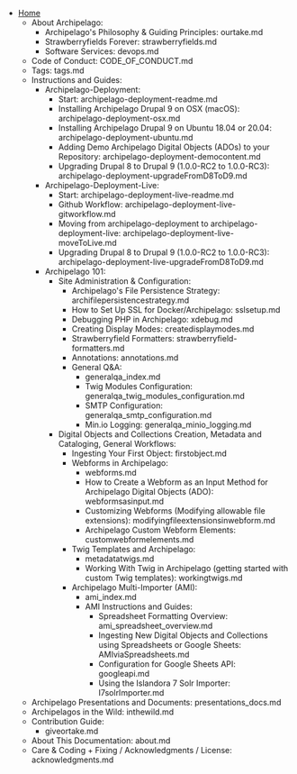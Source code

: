 - [Home](index.md)
  - About Archipelago:
    - Archipelago's Philosophy & Guiding Principles: ourtake.md
    - Strawberryfields Forever: strawberryfields.md
    - Software Services: devops.md
  - Code of Conduct: CODE_OF_CONDUCT.md
  - Tags: tags.md
  - Instructions and Guides:
    - Archipelago-Deployment:
      - Start: archipelago-deployment-readme.md
      - Installing Archipelago Drupal 9 on OSX (macOS): archipelago-deployment-osx.md
      - Installing Archipelago Drupal 9 on Ubuntu 18.04 or 20.04: archipelago-deployment-ubuntu.md
      - Adding Demo Archipelago Digital Objects (ADOs) to your Repository: archipelago-deployment-democontent.md
      - Upgrading Drupal 8 to Drupal 9 (1.0.0-RC2 to 1.0.0-RC3): archipelago-deployment-upgradeFromD8ToD9.md
    - Archipelago-Deployment-Live:
      - Start: archipelago-deployment-live-readme.md
      - Github Workflow: archipelago-deployment-live-gitworkflow.md
      - Moving from archipelago-deployment to archipelago-deployment-live: archipelago-deployment-live-moveToLive.md
      - Upgrading Drupal 8 to Drupal 9 (1.0.0-RC2 to 1.0.0-RC3): archipelago-deployment-live-upgradeFromD8ToD9.md
    - Archipelago 101:
      - Site Administration & Configuration:
        - Archipelago's File Persistence Strategy: archifilepersistencestrategy.md
        - How to Set Up SSL for Docker/Archipelago: sslsetup.md
        - Debugging PHP in Archipelago: xdebug.md
        - Creating Display Modes: createdisplaymodes.md
        - Strawberryfield Formatters: strawberryfield-formatters.md
        - Annotations: annotations.md
        - General Q&A:
          - generalqa_index.md
          - Twig Modules Configuration: generalqa_twig_modules_configuration.md
          - SMTP Configuration: generalqa_smtp_configuration.md
          - Min.io Logging: generalqa_minio_logging.md
      - Digital Objects and Collections Creation, Metadata and Cataloging, General Workflows:
        - Ingesting Your First Object: firstobject.md
        - Webforms in Archipelago:
          - webforms.md
          - How to Create a Webform as an Input Method for Archipelago Digital Objects (ADO): webformsasinput.md
          - Customizing Webforms (Modifying allowable file extensions): modifyingfileextensionsinwebform.md
          - Archipelago Custom Webform Elements: customwebformelements.md
        - Twig Templates and Archipelago:
          - metadatatwigs.md
          - Working With Twig in Archipelago (getting started with custom Twig templates): workingtwigs.md
        - Archipelago Multi-Importer (AMI):
          - ami_index.md
          - AMI Instructions and Guides:
            - Spreadsheet Formatting Overview: ami_spreadsheet_overview.md
            - Ingesting New Digital Objects and Collections using Spreadsheets or Google Sheets: AMIviaSpreadsheets.md
            - Configuration for Google Sheets API: googleapi.md
            - Using the Islandora 7 Solr Importer: I7solrImporter.md
  - Archipelago Presentations and Documents: presentations_docs.md
  - Archipelagos in the Wild: inthewild.md
  - Contribution Guide:
    - giveortake.md
  - About This Documentation: about.md
  - Care & Coding + Fixing / Acknowledgments / License: acknowledgments.md

